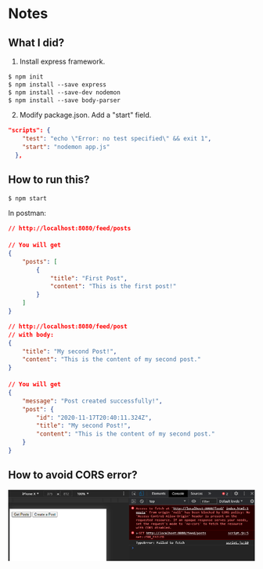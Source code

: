 # Notes

## What I did?
1. Install express framework.
```
$ npm init
$ npm install --save express
$ npm install --save-dev nodemon
$ npm install --save body-parser
```

2. Modify package.json. Add a "start" field.
```json
"scripts": {
    "test": "echo \"Error: no test specified\" && exit 1",
    "start": "nodemon app.js"
  },
```


## How to run this?
```
$ npm start
```

In postman:
```json
// http://localhost:8080/feed/posts

// You will get
{
    "posts": [
        {
            "title": "First Post",
            "content": "This is the first post!"
        }
    ]
}
```


```json
// http://localhost:8080/feed/post
// with body:
{
    "title": "My second Post!",
    "content": "This is the content of my second post."
}

// You will get
{
    "message": "Post created successfully!",
    "post": {
        "id": "2020-11-17T20:40:11.324Z",
        "title": "My second Post!",
        "content": "This is the content of my second post."
    }
}
```


## How to avoid CORS error?
![alt text](./images/cors-error.png)
